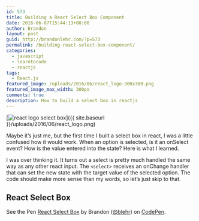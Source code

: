 ```yaml
---
id: 573
title: Building a React Select Box Component
date: 2016-06-07T15:44:13+00:00
author: Brandon
layout: post
guid: http://brandonlehr.com/?p=573
permalink: /building-react-select-box-component/
categories:
  - javascript
  - learntocode
  - reactjs
tags:
  - React.js
featured_image: /uploads/2016/06/react_logo-300x300.png
featured_image_max_width: 300px
comments: true
description: How to build a select box in reactjs
---
```

[<img class="img-md" src="{{ site.baseurl }}/uploads/2016/06/react_logo-300x300.png?fit=300%2C300" alt="react logo select box" srcset="{{ site.baseurl }}/uploads/2016/06/react_logo.png?resize=300%2C299 300w, {{ site.baseurl }}/uploads/2016/06/react_logo.png?resize=150%2C150 150w, {{ site.baseurl }}/uploads/2016/06/react_logo.png?w=598 598w" sizes="(max-width: 300px) 100vw, 300px" data-recalc-dims="1" />]({{ site.baseurl }}/uploads/2016/06/react_logo.png)

Maybe it&#8217;s just me, but the first time I built a select box in react, I was a little confused how it would work. When an option is selected, is it an onSelect event? How is the value entered into the state? Here is what I learned.

I was over thinking it. It turns out a select is pretty much handled the same way as any other react input. The `<select>` receives an onChange handler that can set the new state with the target value of the selected option. The code should make more sense than my words, so let&#8217;s just skip to that.

## React Select Box

<p data-height="265" data-theme-id="0" data-slug-hash="pbjNGR" data-default-tab="result" data-user="blehr" data-embed-version="2" class="codepen">See the Pen <a href="http://codepen.io/blehr/pen/pbjNGR/">React Select Box</a> by Brandon (<a href="http://codepen.io/blehr">@blehr</a>) on <a href="http://codepen.io">CodePen</a>.</p>
<script async src="//assets.codepen.io/assets/embed/ei.js"></script>

&nbsp;
